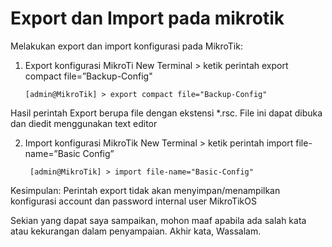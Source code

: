 # Export dan Import pada mikrotik 

Melakukan export dan import konfigurasi pada MikroTik:
1. Export konfigurasi MikroTi
New Terminal > ketik perintah export compact file=”Backup-Config"

       [admin@MikroTik] > export compact file="Backup-Config"

Hasil perintah Export berupa file dengan ekstensi *.rsc. File ini dapat dibuka dan diedit menggunakan text editor

2. Import konfigurasi MikroTik
New Terminal > ketik perintah import file-name=”Basic Config”

        [admin@MikroTik] > import file-name="Basic-Config"
 
Kesimpulan: 
Perintah export tidak akan menyimpan/menampilkan konfigurasi account dan password internal user MikroTikOS

Sekian yang dapat saya sampaikan, mohon maaf apabila ada salah kata atau kekurangan dalam penyampaian. Akhir kata, Wassalam. 
